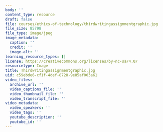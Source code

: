```yaml
---
body: ''
content_type: resource
draft: false
file: courses/ethics-of-technology/thirdwritingassignmentgraphic.jpg
file_size: 85798
file_type: image/jpeg
image_metadata:
  caption: ''
  credit: ''
  image-alt: ''
learning_resource_types: []
license: https://creativecommons.org/licenses/by-nc-sa/4.0/
resourcetype: Image
title: Thirdwritingassignmentgraphic.jpg
uid: c59ebde6-cf1f-4def-8728-9e85af003a61
video_files:
  archive_url: ''
  video_captions_file: ''
  video_thumbnail_file: ''
  video_transcript_file: ''
video_metadata:
  video_speakers: ''
  video_tags: ''
  youtube_description: ''
  youtube_id: ''
---
```

